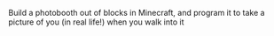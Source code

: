 Build a photobooth out of blocks in Minecraft, and program it to take a picture of you (in real life!) when you walk into it
